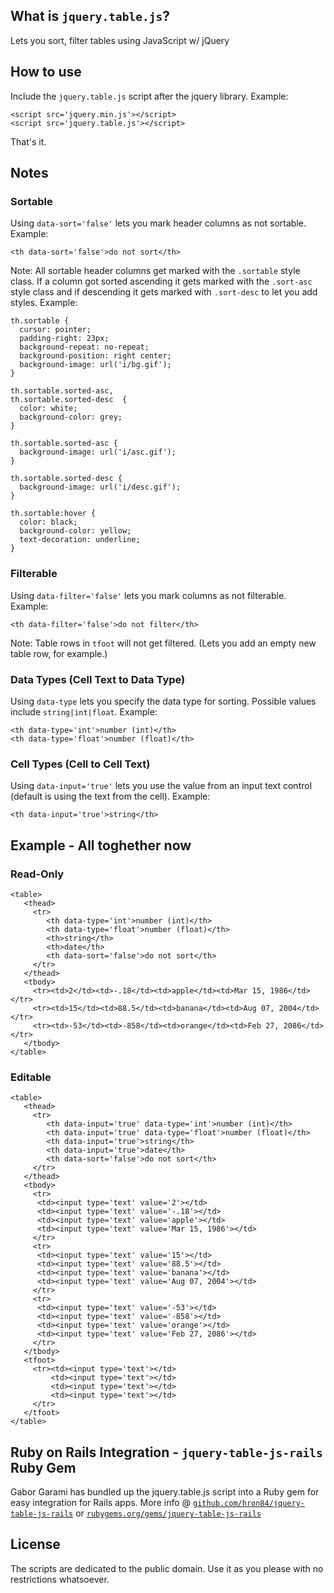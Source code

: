 ## What is `jquery.table.js`?

Lets you sort, filter tables using JavaScript w/ jQuery

## How to use

Include the `jquery.table.js` script after the jquery library. Example:

    <script src='jquery.min.js'></script>
    <script src='jquery.table.js'></script>
    
That's it.

## Notes


### Sortable

Using `data-sort='false'` lets you mark header columns as not sortable. Example:

    <th data-sort='false'>do not sort</th>

Note: All sortable header columns get marked with the `.sortable` style class.
If a column got sorted ascending it gets marked with the `.sort-asc` style class
and if descending it gets marked with `.sort-desc` to let you add styles. Example:

    th.sortable {
      cursor: pointer;
      padding-right: 23px;
      background-repeat: no-repeat;
      background-position: right center;
      background-image: url('i/bg.gif');
    }
    
    th.sortable.sorted-asc,
    th.sortable.sorted-desc  {
      color: white;
      background-color: grey;
    }
    
    th.sortable.sorted-asc {
      background-image: url('i/asc.gif');
    }
    
    th.sortable.sorted-desc {
      background-image: url('i/desc.gif');
    }
    
    th.sortable:hover {
      color: black;
      background-color: yellow; 
      text-decoration: underline;
    }


### Filterable

Using `data-filter='false'` lets you mark columns as not filterable. Example:

    <th data-filter='false'>do not filter</th>

Note: Table rows in `tfoot` will not get filtered. (Lets you add an empty new table row, for example.)

### Data Types (Cell Text to Data Type)

Using `data-type` lets you specify the data type for sorting. Possible values include `string|int|float`.
Example:

    <th data-type='int'>number (int)</th>
    <th data-type='float'>number (float)</th>

### Cell Types (Cell to Cell Text)

Using `data-input='true'` lets you use the value from an input text control
(default is using the text from the cell). Example:

    <th data-input='true'>string</th>


## Example - All toghether now

### Read-Only

    <table>
       <thead>
         <tr>
            <th data-type='int'>number (int)</th>
            <th data-type='float'>number (float)</th>
            <th>string</th>
            <th>date</th>
            <th data-sort='false'>do not sort</th>
         </tr>
       </thead>
       <tbody>
         <tr><td>2</td><td>-.18</td><td>apple</td><td>Mar 15, 1986</td></tr>
         <tr><td>15</td><td>88.5</td><td>banana</td><td>Aug 07, 2004</td></tr>
         <tr><td>-53</td><td>-858</td><td>orange</td><td>Feb 27, 2086</td></tr>
       </tbody>
    </table>


### Editable

    <table>
       <thead>
         <tr>
            <th data-input='true' data-type='int'>number (int)</th>
            <th data-input='true' data-type='float'>number (float)</th>
            <th data-input='true'>string</th>
            <th data-input='true'>date</th>
            <th data-sort='false'>do not sort</th>
         </tr>
       </thead>
       <tbody>
         <tr>
          <td><input type='text' value='2'></td>
          <td><input type='text' value='-.18'></td>
          <td><input type='text' value='apple'></td>
          <td><input type='text' value='Mar 15, 1986'></td>
         </tr>
         <tr>
          <td><input type='text' value='15'></td>
          <td><input type='text' value='88.5'></td>
          <td><input type='text' value='banana'></td>
          <td><input type='text' value='Aug 07, 2004'></td>
         </tr>
         <tr>
          <td><input type='text' value='-53'></td>
          <td><input type='text' value='-858'></td>
          <td><input type='text' value='orange'></td>
          <td><input type='text' value='Feb 27, 2086'></td>
         </tr>
       </tbody>
       <tfoot>
         <tr><td><input type='text'></td>
             <td><input type='text'></td>
             <td><input type='text'></td>
             <td><input type='text'></td>
         </tr>
       </tfoot>
    </table>

## Ruby on Rails Integration - `jquery-table-js-rails` Ruby Gem

Gabor Garami has bundled up the jquery.table.js script into a Ruby gem for easy integration for Rails apps.
More info @ [`github.com/hron84/jquery-table-js-rails`](https://github.com/hron84/jquery-table-js-rails)
or [`rubygems.org/gems/jquery-table-js-rails`](https://rubygems.org/gems/jquery-table-js-rails)

## License

The scripts are dedicated to the public domain. Use it as you please with no restrictions whatsoever.
